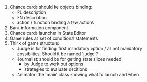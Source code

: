 1. Chance cards should be objects binding:
    * PL description
    * EN description
    * action / function binding a few actions
2. Bank information component
3. Chance cards launcher in State Editor
4. Game rules as set of conditional statements
5. Think of game structure: 
    * Judge is for finding: first mandatory option / all not mandatory possiblities. Should it be named 'judge'?
    * Journalist: should be for getting state slices needed:
        * by Judge to work out options
        * strategies to evaluate decitions
    * Animator: the 'main' class knowing what to launch and when

